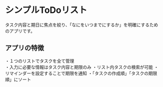# シンプルToDoリスト
タスク内容と期日に焦点を絞り、「なにをいつまでにするか」を明確にするためのアプリです。
## アプリの特徴
・１つのリストでタスクを全て管理  
・入力に必要な情報はタスク内容と期限のみ 
・リスト内タスクの検索が可能
・リマインダーを設定することで期限を通知
・「タスクの作成順」「タスクの期限順」にソート
